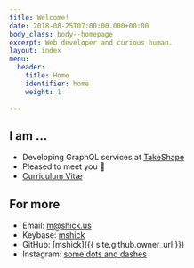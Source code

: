 ```yaml
---
title: Welcome!
date: 2018-08-25T07:00:00.000+00:00
body_class: body--homepage
excerpt: Web developer and curious human.
layout: index
menu:
  header:
    title: Home
    identifier: home
    weight: 1

---
```

## I am ...

* Developing GraphQL services at [TakeShape](https://www.takeshape.io)
* Pleased to meet you 👋
* [Curriculum Vitæ](/cv/)

## For more

* Email: [m@shick.us](mailto:m@shick.us)
* Keybase: [mshick](https://keybase.io/mshick)
* GitHub: [mshick]({{ site.github.owner_url }})
* Instagram: [some dots and dashes](https://www.instagram.com/_._________._._._._._/)
